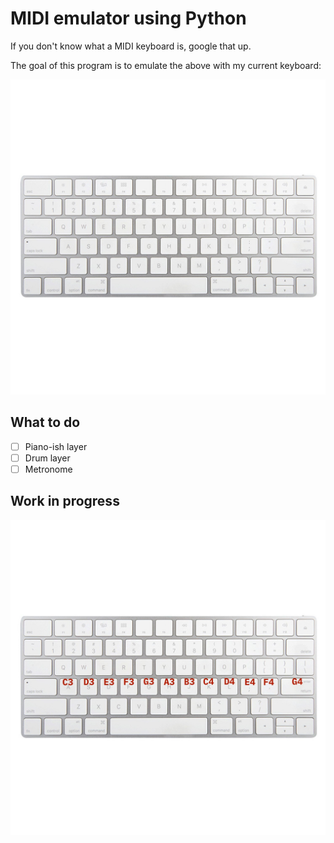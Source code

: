 # MIDI emulator using Python

If you don't know what a MIDI keyboard is, google that up.

The goal of this program is to emulate the above with my current keyboard:

![keyboard](docs/keyboard.jpg)

## What to do

- [ ] Piano-ish layer
- [ ] Drum layer
- [ ] Metronome

## Work in progress

![piano_layer](docs/piano_layer.jpg)
